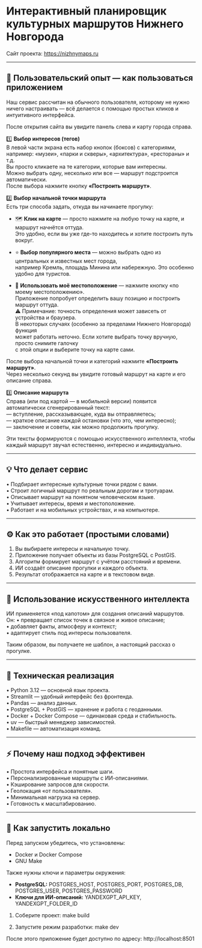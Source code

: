 Интерактивный планировщик культурных маршрутов Нижнего Новгорода
=================================================================

Сайт проекта: https://nizhnymaps.ru

-----------------------------------------------------------------
🧭 Пользовательский опыт — как пользоваться приложением
-----------------------------------------------------------------

Наш сервис рассчитан на обычного пользователя, которому не нужно ничего настраивать —
всё делается с помощью простых кликов и интуитивного интерфейса.

После открытия сайта вы увидите панель слева и карту города справа.

1️⃣ **Выбор интересов (тегов)**  
В левой части экрана есть набор кнопок (боксов) с категориями, например:
«музеи», «парки и скверы», «архитектура», «рестораны» и т.д.  
Вы просто кликаете на те категории, которые вам интересны.  
Можно выбрать одну, несколько или все — маршрут подстроится автоматически.  
После выбора нажмите кнопку **«Построить маршрут»**.

2️⃣ **Выбор начальной точки маршрута**  
Есть три способа задать, откуда вы начинаете прогулку:

- 🗺️ **Клик на карте** — просто нажмите на любую точку на карте, и маршрут начнётся оттуда.  
  Это удобно, если вы уже где-то находитесь и хотите построить путь вокруг.

- ⭐ **Выбор популярного места** — можно выбрать одно из центральных и известных мест города,  
  например Кремль, площадь Минина или набережную. Это особенно удобно для туристов.

- 📍 **Использовать моё местоположение** — нажмите кнопку «по моему местоположению».  
  Приложение попробует определить вашу позицию и построить маршрут оттуда.  
  ⚠️ Примечание: точность определения может зависеть от устройства и браузера.  
  В некоторых случаях (особенно за пределами Нижнего Новгорода) функция  
  может работать неточно. Если хотите выбрать точку вручную, просто снимите галочку  
  с этой опции и выберите точку на карте сами.

После выбора начальной точки и категорий нажмите **«Построить маршрут»**.  
Через несколько секунд вы увидите готовый маршрут на карте и его описание справа.

3️⃣ **Описание маршрута**  
Справа (или под картой — в мобильной версии) появится автоматически сгенерированный текст:  
— вступление, рассказывающее, куда вы отправляетесь;  
— краткое описание каждой остановки (что это, чем интересно);  
— заключение и советы, как можно продолжить прогулку.  

Эти тексты формируются с помощью искусственного интеллекта, чтобы каждый маршрут звучал естественно, интересно и индивидуально.

-----------------------------------------------------------------
💡 Что делает сервис
-----------------------------------------------------------------
• Подбирает интересные культурные точки рядом с вами.  
• Строит логичный маршрут по реальным дорогам и тротуарам.  
• Описывает маршрут на понятном человеческом языке.  
• Учитывает интересы, время и местоположение.  
• Работает и на мобильных устройствах, и на компьютере.

-----------------------------------------------------------------
⚙️ Как это работает (простыми словами)
-----------------------------------------------------------------
1) Вы выбираете интересы и начальную точку.  
2) Приложение получает объекты из базы PostgreSQL с PostGIS.  
3) Алгоритм формирует маршрут с учётом расстояний и времени.  
4) ИИ создаёт описание прогулки и каждого объекта.  
5) Результат отображается на карте и в текстовом виде.

-----------------------------------------------------------------
🧠 Использование искусственного интеллекта
-----------------------------------------------------------------
ИИ применяется «под капотом» для создания описаний маршрутов.  
Он:
• превращает список точек в связное и живое описание;  
• добавляет факты, атмосферу и контекст;  
• адаптирует стиль под интересы пользователя.  

Таким образом, вы получаете не шаблон, а настоящий рассказ о прогулке.

-----------------------------------------------------------------
🧩 Техническая реализация
-----------------------------------------------------------------
• Python 3.12 — основной язык проекта.  
• Streamlit — удобный интерфейс без фронтенда.  
• Pandas — анализ данных.  
• PostgreSQL + PostGIS — хранение и работа с геоданными.  
• Docker + Docker Compose — одинаковая среда и стабильность.  
• uv — быстрый менеджер зависимостей.  
• Makefile — автоматизация команд.

-----------------------------------------------------------------
⚡ Почему наш подход эффективен
-----------------------------------------------------------------
• Простота интерфейса и понятные шаги.  
• Персонализированные маршруты с ИИ-описаниями.  
• Кэширование запросов для скорости.  
• Геолокация «от пользователя».  
• Минимальная нагрузка на сервер.  
• Готовность к масштабированию.

-----------------------------------------------------------------
🚀 Как запустить локально
-----------------------------------------------------------------
Перед запуском убедитесь, что установлены:
- Docker и Docker Compose  
- GNU Make  

Также нужны ключи и параметры окружения:
- **PostgreSQL:** POSTGRES_HOST, POSTGRES_PORT, POSTGRES_DB, POSTGRES_USER, POSTGRES_PASSWORD    
- **Ключи для ИИ-описаний:** YANDEXGPT_API_KEY, YANDEXGPT_FOLDER_ID  

1. Соберите проект:
   make build

2. Запустите режим разработки:
   make dev

После этого приложение будет доступно по адресу:
http://localhost:8501
